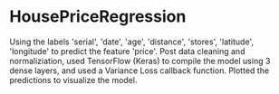 # HousePriceRegression
Using the labels 'serial', 'date', 'age', 'distance', 'stores', 'latitude', 'longitude'  to predict the feature 'price'.
Post data cleaning and normaliziation, used TensorFlow (Keras) to compile the model using 3 dense layers, and used a Variance Loss callback function.
Plotted the predictions to visualize the model.
